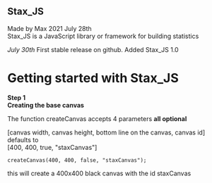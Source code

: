 ## Stax_JS
Made by Max 2021 July 28th <br>
Stax_JS is a JavaScript library or framework for building statistics

*July 30th*
First stable release on github.
Added Stax_JS 1.0

# Getting started with Stax_JS

**Step 1**<br>
**Creating the base canvas**

The function createCanvas accepts 4 parameters **all optional**<br>

[canvas width, canvas height, bottom line on the canvas, canvas id]<br>
defaults to<br>
[400, 400, true, "staxCanvas"]<br>

```
createCanvas(400, 400, false, "staxCanvas");
```

this will create a 400x400 black canvas with the id staxCanvas
<canvas width="400" height="400" style="background-color: black;"></canvas>
